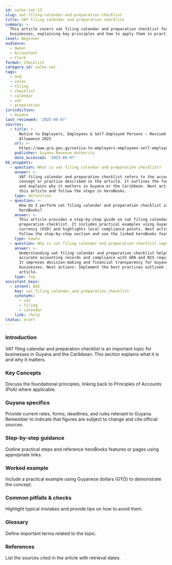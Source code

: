 ```yaml
---
id: sales-vat-13
slug: vat-filing-calendar-and-preparation-checklist
title: VAT filing calendar and preparation checklist
summary: >-
  This article covers vat filing calendar and preparation checklist for Guyanese
  businesses, explaining key principles and how to apply them in practice.
level: Beginner
audience:
  - Owner
  - Accountant
  - Clerk
format: Checklist
category_id: sales-vat
tags:
  - and
  - sales
  - filing
  - checklist
  - calendar
  - vat
  - preparation
jurisdiction:
  - Guyana
last_reviewed: '2025-09-07'
sources:
  - title: >-
      Notice to Employers, Employees & Self-Employed Persons – Revised Personal
      Allowance 2025
    url: >-
      https://www.gra.gov.gy/notice-to-employers-employees-self-employed-persons-revised-personal-allowance-and-deductions-for-income-tax-2025-copy/
    publisher: Guyana Revenue Authority
    date_accessed: '2025-09-07'
kb_snippets:
  - question: What is vat filing calendar and preparation checklist?
    answer: >-
      VAT filing calendar and preparation checklist refers to the accounting
      concept or practice described in the article. It outlines the fundamentals
      and explains why it matters in Guyana or the Caribbean. Next actions: Read
      this article and follow the steps in heroBooks.
    type: definition
  - question: >-
      How do I perform vat filing calendar and preparation checklist in
      heroBooks?
    answer: >-
      This article provides a step-by-step guide on vat filing calendar and
      preparation checklist. It includes practical examples using Guyanese
      currency (GYD) and highlights local compliance points. Next actions:
      Follow the step-by-step section and use the linked heroBooks feature.
    type: howto
  - question: Why is vat filing calendar and preparation checklist important?
    answer: >-
      Understanding vat filing calendar and preparation checklist helps ensure
      accurate accounting records and compliance with GRA and NIS requirements.
      It improves decision-making and financial transparency for Guyanese
      businesses. Next actions: Implement the best practices outlined in the
      article.
    type: faq
assistant_keys:
  - intent: ASK
    key: vat_filing_calendar_and_preparation_checklist
    synonyms:
      - vat
      - filing
      - calendar
    link: /help
status: draft
---
```


### Introduction
VAT filing calendar and preparation checklist is an important topic for businesses in Guyana and the Caribbean. This section explains what it is and why it matters.

### Key Concepts
Discuss the foundational principles, linking back to Principles of Accounts (PoA) where applicable.

### Guyana specifics
Provide current rates, forms, deadlines, and rules relevant to Guyana. Remember to indicate that figures are subject to change and cite official sources.

### Step-by-step guidance
Outline practical steps and reference heroBooks features or pages using appropriate links.

### Worked example
Include a practical example using Guyanese dollars (GYD) to demonstrate the concept.

### Common pitfalls & checks
Highlight typical mistakes and provide tips on how to avoid them.

### Glossary
Define important terms related to the topic.

### References
List the sources cited in the article with retrieval dates.
